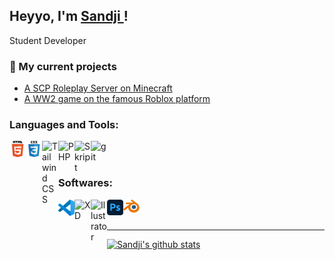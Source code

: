 ## Heyyo, I'm <a href="https://github.com/SandjiGit" target="_blank">Sandji </a>!
Student Developer

### 📕 My current projects

<!-- BLOG-POST-LIST:START -->
- [A SCP Roleplay Server on Minecraft](https://aakarshbiju.medium.com/a-dot-cost-me-6-000-rupees-3f519595f86f?source=rss-f82fcec8502a------2)
- [A WW2 game on the famous Roblox platform](https://medium.com/creativcuckoo/i-created-3d-art-daily-for-50-days-bbea3ec4a01f?source=rss-f82fcec8502a------2)
<!-- BLOG-POST-LIST:END -->

### Languages and Tools:


<a href="https://www.w3.org/html/" target="_blank"><img align="left" alt="HTML5" width="26px" src="https://raw.githubusercontent.com/github/explore/80688e429a7d4ef2fca1e82350fe8e3517d3494d/topics/html/html.png" /></a>
<a href="https://www.w3schools.com/css/" target="_blank"><img align="left" alt="CSS3" width="26px" src="https://raw.githubusercontent.com/github/explore/80688e429a7d4ef2fca1e82350fe8e3517d3494d/topics/css/css.png" /></a>
<a href="https://tailwindcss.com/" target="_blank"> <img align="left" alt="Tailwind CSS" width="26px" src="https://upload.wikimedia.org/wikipedia/commons/thumb/d/d5/Tailwind_CSS_Logo.svg/2048px-Tailwind_CSS_Logo.svg.png"/> </a>
<a href="https://www.php.net/" target="_blank"> <img align="left" alt="PHP" width="26px" src="https://www.carpemedia.fr/wp-content/uploads/2017/02/formation-php-initiation.png"/> </a>
<a href="" target="_blank"> <img align="left" alt="Skript" width="26px" src="https://skripthub.net/static/img/ogLogo.png"/> </a>
<a href="https://github.com/" target="_blank"> <img align="left" alt="git" width="26px" src="https://cdn-icons-png.flaticon.com/512/25/25231.png"/> </a>
<br />
<br />
### Softwares:

<img align="left" alt="Visual Studio Code" width="26px" src="https://raw.githubusercontent.com/github/explore/80688e429a7d4ef2fca1e82350fe8e3517d3494d/topics/visual-studio-code/visual-studio-code.png" />
<a href="https://www.jetbrains.com/fr-fr/webstorm/" target="_blank"> <img align="left" alt="XD" width="26px" src="https://resources.jetbrains.com/storage/products/webstorm/img/meta/webstorm_logo_300x300.png"/> </a> 
<a href="https://www.blockbench.net/" target="_blank"> <img align="left" alt="Illustrator" width="26px" src="https://upload.wikimedia.org/wikipedia/commons/6/6d/Blockbench_icon.png"/> </a> 
<a href="https://www.photoshop.com/en" target="_blank"> <img align="left" alt="Photoshop" width="26px" src="https://github.com/Aakarsh-B/trying-repos/blob/master/photoshop.png?raw=true"/> </a>
<a href="https://www.blender.org" target="_blank"> <img align="left" alt="Photoshop" width="26px" src="https://github.com/Aakarsh-B/trying-repos/blob/master/blender.png?raw=true"/> </a>


<br />
<br />

---

[![Sandji's github stats](https://github-readme-stats.vercel.app/api?username=SandjiGit&include_all_commits=true&count_private=true&show_icons=true&line_height=20&title_color=FFFFFF&icon_color=FFFFFF&text_color=FFFFFF&bg_color=0D1117)](https://github.com/anuraghazra/github-readme-stats)
